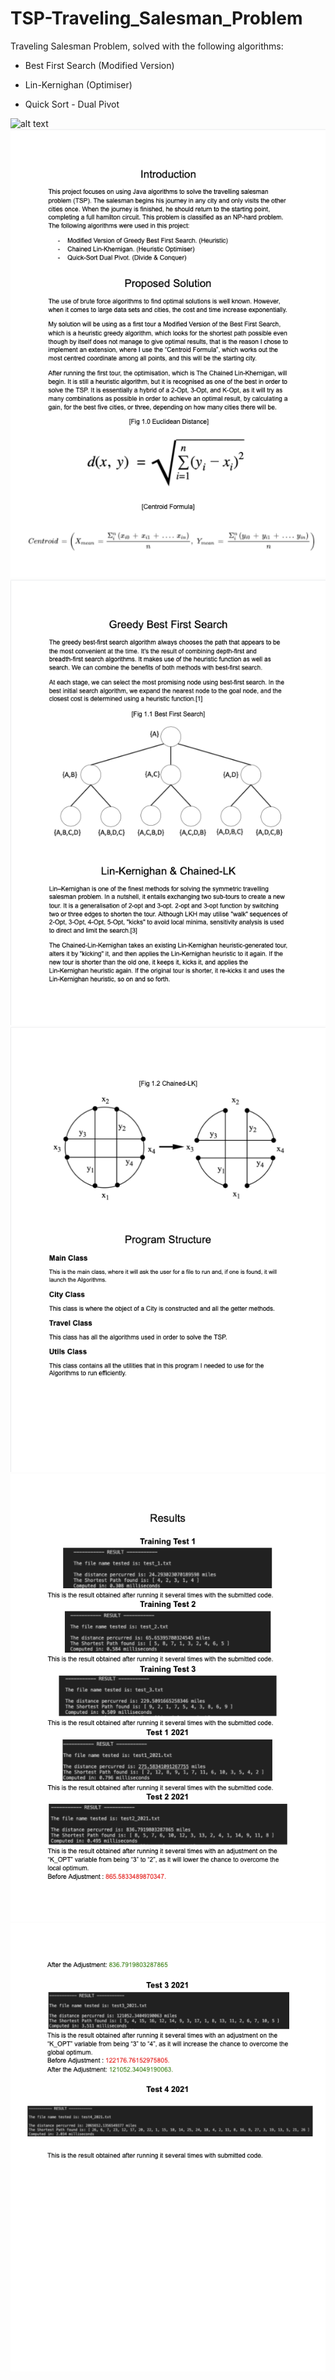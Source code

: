 # TSP-Traveling_Salesman_Problem
Traveling Salesman Problem, solved with the following algorithms:

- Best First Search (Modified Version)

- Lin-Kernighan (Optimiser)

- Quick Sort - Dual Pivot

![alt text](Report/imgages/FirstPage.png "Main page")
![alt text](Report/images/SecondPage.png "Second page")
![alt text](Report/images/ThirdPage.png "Third page")
![alt text](Report/images/FourthPage.png "Fourth page")
![alt text](Report/images/FifthPage.png "Fifth page")
![alt text](Report/images/SixthPage.png "Sixth page")

